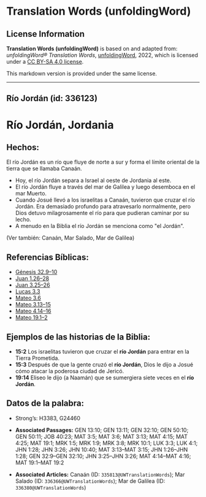 # Translation Words (unfoldingWord)

## License Information

**Translation Words (unfoldingWord)** is based on and adapted from: _unfoldingWord® Translation Words_, [unfoldingWord](https://unfoldingword.org/utw), 2022, which is licensed under a [CC BY-SA 4.0 license](https://creativecommons.org/licenses/by-sa/4.0/legalcode.en).

This markdown version is provided under the same license.



--------------------------------

## Río Jordán (id: 336123)

Río Jordán, Jordania
====================

Hechos:
-------

El río Jordán es un río que fluye de norte a sur y forma el límite oriental de la tierra que se llamaba Canaán.

* Hoy, el río Jordán separa a Israel al oeste de Jordania al este.
* El río Jordán fluye a través del mar de Galilea y luego desemboca en el mar Muerto.
* Cuando Josué llevó a los israelitas a Canaán, tuvieron que cruzar el río Jordán. Era demasiado profundo para atravesarlo normalmente, pero Dios detuvo milagrosamente el río para que pudieran caminar por su lecho.
* A menudo en la Biblia el río Jordán se menciona como "el Jordán".

(Ver también: Canaán, Mar Salado, Mar de Galilea)

Referencias Bíblicas:
---------------------

* [Génesis 32\.9–10](https://ref.ly/Gen32:9-Gen32:10)
* [Juan 1\.26–28](https://ref.ly/John1:26-John1:28)
* [Juan 3\.25–26](https://ref.ly/John3:25-John3:26)
* [Lucas 3\.3](https://ref.ly/Luke3:3)
* [Mateo 3\.6](https://ref.ly/Matt3:6)
* [Mateo 3\.13–15](https://ref.ly/Matt3:13-Matt3:15)
* [Mateo 4\.14–16](https://ref.ly/Matt4:14-Matt4:16)
* [Mateo 19\.1–2](https://ref.ly/Matt19:1-Matt19:2)

Ejemplos de las historias de la Biblia:
---------------------------------------

* **15:2** Los israelitas tuvieron que cruzar el **río Jordán** para entrar en la Tierra Prometida.
* **15:3** Después de que la gente cruzó el **río Jordán**, Dios le dijo a Josué cómo atacar la poderosa ciudad de Jericó.
* **19:14** Eliseo le dijo (a Naamán) que se sumergiera siete veces en el **río Jordán**.

Datos de la palabra:
--------------------

* Strong’s: H3383, G24460

* **Associated Passages:** GEN 13:10; GEN 13:11; GEN 32:10; GEN 50:10; GEN 50:11; JOB 40:23; MAT 3:5; MAT 3:6; MAT 3:13; MAT 4:15; MAT 4:25; MAT 19:1; MRK 1:5; MRK 1:9; MRK 3:8; MRK 10:1; LUK 3:3; LUK 4:1; JHN 1:28; JHN 3:26; JHN 10:40; MAT 3:13–MAT 3:15; JHN 1:26–JHN 1:28; GEN 32:9–GEN 32:10; JHN 3:25–JHN 3:26; MAT 4:14–MAT 4:16; MAT 19:1–MAT 19:2
* **Associated Articles:** Canaán (ID: `335813@UWTranslationWords`); Mar Salado (ID: `336366@UWTranslationWords`); Mar de Galilea (ID: `336380@UWTranslationWords`)

